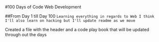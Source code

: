#100 Days of Code Web Development

##From Day 1 till Day 100 
`Learning everything in regards to Web I think I'll also learn on hacking but I'll update readme as we move`

<!-- <p align="center"> <img align="left" src="https://github-readme-stats.vercel.app/api/top-langs?username=sagebeme&show_icons=true&locale=en&layout=compact&theme=radical" alt="Dennisnderitu254" width=360 height=180/>
<img align="center" src="https://github-readme-stats.vercel.app/api?username=sagebeme&show_icons=true&theme=radical" alt="sagebeme" width=420 height=180/>
</p> -->

Created a file with the header and a code play book that will be updated through out the days
